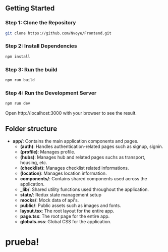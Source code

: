 ## Getting Started

### Step 1: Clone the Repository

```bash
git clone https://github.com/Nvoye/Frontend.git
```

### Step 2: Install Dependencies

```bash
npm install
```

### Step 3: Run the build

```bash
npm run build
```

### Step 4: Run the Development Server

```bash
npm run dev
```

Open http://localhost:3000 with your browser to see the result.

## Folder structure

- **app/**: Contains the main application components and pages.
  - **(auth)**: Handles authentication-related pages such as signup, signin.
  - **(profile)**: Manages profile.
  - **(hubs)**: Manages hub and related pages suchs as transport, housing, etc.
  - **(checklist)**: Manages checklist related informations.
  - **(location)**: Manages location information.
  - **components/**: Contains shared components used across the application.
  - **\_lib/**: Shared utility functions used throughout the application.
  - **state/**: Redux state management setup
  - **mocks/**: Mock data of api's.
  - **public/**: Public assets such as images and fonts.
  - **layout.tsx**: The root layout for the entire app.
  - **page.tsx**: The root page for the entire app.
  - **globals.css**: Global CSS for the application.

# prueba!
